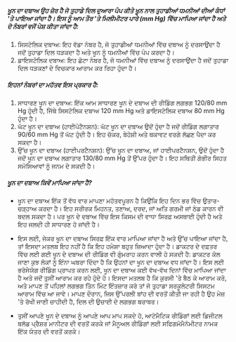 ##### ਖੂਨ ਦਾ ਦਬਾਅ ਉਹ ਜ਼ੋਰ ਹੈ ਜੋ ਤੁਹਾਡੇ ਦਿਲ ਦੁਆਰਾ ਪੰਪ ਕੀਤੇ ਖੂਨ ਨਾਲ ਤੁਹਾਡੀਆਂ ਧਮਨੀਆਂ ਦੀਆਂ ਕੰਧਾਂ 'ਤੇ ਪਾਇਆ ਜਾਂਦਾ ਹੈ। ਇਸ ਨੂੰ ਆਮ ਤੌਰ 'ਤੇ ਮਿਲੀਮੀਟਰ ਪਾਰੇ (mm Hg) ਵਿੱਚ ਮਾਪਿਆ ਜਾਂਦਾ ਹੈ ਅਤੇ ਦੋ ਨੰਬਰਾਂ ਵਜੋਂ ਪੇਸ਼ ਕੀਤਾ ਜਾਂਦਾ ਹੈ:

1. ਸਿਸਟੋਲਿਕ ਦਬਾਅ: ਇਹ ਵੱਡਾ ਨੰਬਰ ਹੈ, ਜੋ ਤੁਹਾਡੀਆਂ ਧਮਨੀਆਂ ਵਿੱਚ ਦਬਾਅ ਨੂੰ ਦਰਸਾਉਂਦਾ ਹੈ ਜਦੋਂ ਤੁਹਾਡਾ ਦਿਲ ਧੜਕਦਾ ਹੈ ਅਤੇ ਖੂਨ ਨੂੰ ਧਮਨੀਆਂ ਵਿੱਚ ਪੰਪ ਕਰਦਾ ਹੈ।
2. ਡਾਇਸਟੋਲਿਕ ਦਬਾਅ: ਇਹ ਛੋਟਾ ਨੰਬਰ ਹੈ, ਜੋ ਧਮਨੀਆਂ ਵਿੱਚ ਦਬਾਅ ਨੂੰ ਦਰਸਾਉਂਦਾ ਹੈ ਜਦੋਂ ਤੁਹਾਡਾ ਦਿਲ ਧੜਕਣਾਂ ਦੇ ਵਿਚਕਾਰ ਆਰਾਮ ਕਰ ਰਿਹਾ ਹੁੰਦਾ ਹੈ।

##### ਇਹਨਾਂ ਨੰਬਰਾਂ ਦਾ ਮਹੱਤਵ ਇਸ ਪ੍ਰਕਾਰ ਹੈ:

1. ਸਾਧਾਰਣ ਖੂਨ ਦਾ ਦਬਾਅ: ਇੱਕ ਆਮ ਸਾਧਾਰਣ ਖੂਨ ਦੇ ਦਬਾਅ ਦੀ ਰੀਡਿੰਗ ਲਗਭਗ 120/80 mm Hg ਹੁੰਦੀ ਹੈ, ਜਿੱਥੇ ਸਿਸਟੋਲਿਕ ਦਬਾਅ 120 mm Hg ਅਤੇ ਡਾਇਸਟੋਲਿਕ ਦਬਾਅ 80 mm Hg ਹੁੰਦਾ ਹੈ।
2. ਘੱਟ ਖੂਨ ਦਾ ਦਬਾਅ (ਹਾਈਪੋਟੈਨਸ਼ਨ): ਘੱਟ ਖੂਨ ਦਾ ਦਬਾਅ ਉਦੋਂ ਹੁੰਦਾ ਹੈ ਜਦੋਂ ਰੀਡਿੰਗ ਲਗਾਤਾਰ 90/60 mm Hg ਤੋਂ ਘੱਟ ਹੁੰਦੀ ਹੈ। ਇਹ ਚੱਕਰ, ਬੇਹੋਸ਼ੀ ਅਤੇ ਥਕਾਵਟ ਵਰਗੇ ਲੱਛਣ ਪੈਦਾ ਕਰ ਸਕਦਾ ਹੈ।
3. ਉੱਚ ਖੂਨ ਦਾ ਦਬਾਅ (ਹਾਈਪਰਟੈਨਸ਼ਨ): ਉੱਚ ਖੂਨ ਦਾ ਦਬਾਅ, ਜਾਂ ਹਾਈਪਰਟੈਨਸ਼ਨ, ਉਦੋਂ ਹੁੰਦਾ ਹੈ ਜਦੋਂ ਖੂਨ ਦਾ ਦਬਾਅ ਲਗਾਤਾਰ 130/80 mm Hg ਤੋਂ ਉੱਪਰ ਹੁੰਦਾ ਹੈ। ਇਹ ਸਥਿਤੀ ਗੰਭੀਰ ਸਿਹਤ ਸਮੱਸਿਆਵਾਂ ਨੂੰ ਜਨਮ ਦੇ ਸਕਦੀ ਹੈ।

##### ਖੂਨ ਦਾ ਦਬਾਅ ਕਿਵੇਂ ਮਾਪਿਆ ਜਾਂਦਾ ਹੈ?

* ਖੂਨ ਦਾ ਦਬਾਅ ਇੱਕ ਤੋਂ ਵੱਧ ਵਾਰ ਮਾਪਣਾ ਮਹੱਤਵਪੂਰਨ ਹੈ ਕਿਉਂਕਿ ਇਹ ਦਿਨ ਭਰ ਵਿੱਚ ਉਤਾਰ-ਚੜ੍ਹਾਅ ਕਰਦਾ ਹੈ।
ਇਹ ਸਰੀਰਕ ਮਿਹਨਤ, ਤਣਾਅ, ਦਰਦ, ਜਾਂ ਅਤਿ ਗਰਮੀ ਜਾਂ ਠੰਡ ਕਾਰਨ ਵੀ ਬਦਲ ਸਕਦਾ ਹੈ। ਪਰ ਖੂਨ ਦੇ ਦਬਾਅ ਵਿੱਚ ਇਸ ਕਿਸਮ ਦੀ ਵਾਧਾ ਸਿਰਫ਼ ਅਸਥਾਈ ਹੁੰਦੀ ਹੈ ਅਤੇ ਇਹ ਜਲਦੀ ਹੀ ਸਾਧਾਰਣ ਹੋ ਜਾਂਦੀ ਹੈ।

* ਇਸ ਲਈ, ਜੇਕਰ ਖੂਨ ਦਾ ਦਬਾਅ ਸਿਰਫ਼ ਇੱਕ ਵਾਰ ਮਾਪਿਆ ਜਾਂਦਾ ਹੈ ਅਤੇ ਉੱਚ ਪਾਇਆ ਜਾਂਦਾ ਹੈ, ਤਾਂ ਇਸਦਾ ਮਤਲਬ ਇਹ ਨਹੀਂ ਹੈ ਕਿ ਇਹ ਹਮੇਸ਼ਾ ਬਹੁਤ ਜ਼ਿਆਦਾ ਹੁੰਦਾ ਹੈ।
ਡਾਕਟਰ ਦੇ ਦਫ਼ਤਰ ਵਿੱਚ ਲਈ ਗਈ ਖੂਨ ਦੇ ਦਬਾਅ ਦੀ ਰੀਡਿੰਗ ਵੀ ਗੁੰਮਰਾਹ ਕਰਨ ਵਾਲੀ ਹੋ ਸਕਦੀ ਹੈ: ਡਾਕਟਰ ਕੋਲ ਜਾਣਾ ਕੁਝ ਲੋਕਾਂ ਨੂੰ ਇੰਨਾ ਘਬਰਾ ਦਿੰਦਾ ਹੈ ਕਿ ਉਹਨਾਂ ਦਾ ਖੂਨ ਦਾ ਦਬਾਅ ਵਧ ਜਾਂਦਾ ਹੈ।
ਇਸ ਲਈ ਭਰੋਸੇਯੋਗ ਰੀਡਿੰਗ ਪ੍ਰਾਪਤ ਕਰਨ ਲਈ, ਖੂਨ ਦਾ ਦਬਾਅ ਕਈ ਵੱਖ-ਵੱਖ ਦਿਨਾਂ ਵਿੱਚ ਮਾਪਿਆ ਜਾਂਦਾ ਹੈ ਅਤੇ ਜਦੋਂ ਤੁਸੀਂ ਆਰਾਮ ਕਰ ਰਹੇ ਹੁੰਦੇ ਹੋ।
ਇਸਦਾ ਮਤਲਬ ਹੈ ਕਿ ਕੁਰਸੀ 'ਤੇ ਬੈਠ ਕੇ ਆਰਾਮ ਕਰੋ, ਅਤੇ ਮਾਪਣ ਤੋਂ ਪਹਿਲਾਂ ਲਗਭਗ ਤਿੰਨ ਮਿੰਟ ਇੰਤਜ਼ਾਰ ਕਰੋ ਤਾਂ ਜੋ ਤੁਹਾਡਾ ਸਰਕੂਲੇਟਰੀ ਸਿਸਟਮ ਆਰਾਮ ਵਿੱਚ ਆ ਜਾਵੇ। ਮਾਪਣ ਦੌਰਾਨ, ਜਿਸ ਉੱਪਰਲੀ ਬਾਂਹ ਦੀ ਵਰਤੋਂ ਕੀਤੀ ਜਾ ਰਹੀ ਹੈ ਉਹ ਮੇਜ਼ 'ਤੇ ਰੱਖੀ ਜਾਣੀ ਚਾਹੀਦੀ ਹੈ, ਦਿਲ ਦੀ ਉਚਾਈ ਦੇ ਲਗਭਗ ਬਰਾਬਰ।

* ਤੁਸੀਂ ਆਪਣੇ ਖੂਨ ਦੇ ਦਬਾਅ ਨੂੰ ਆਪਣੇ ਆਪ ਮਾਪ ਸਕਦੇ ਹੋ, ਆਟੋਮੈਟਿਕ ਰੀਡਿੰਗਾਂ ਲਈ ਡਿਜੀਟਲ ਬਲੱਡ ਪ੍ਰੈਸ਼ਰ ਮਾਨੀਟਰ ਦੀ ਵਰਤੋਂ ਕਰਕੇ ਜਾਂ ਮੈਨੂਅਲ ਰੀਡਿੰਗਾਂ ਲਈ ਸਫਿਗਮੋਮੈਨੋਮੀਟਰ ਨਾਮਕ ਇੱਕ ਯੰਤਰ ਦੀ ਵਰਤੋਂ ਕਰਕੇ।